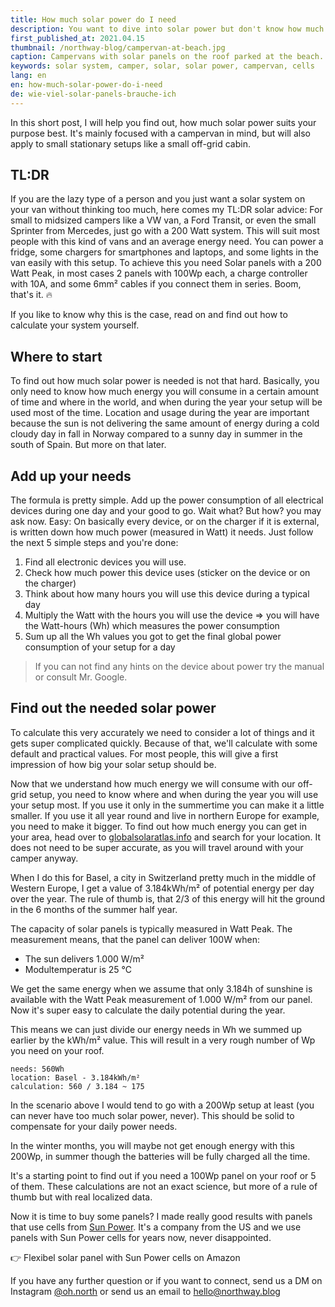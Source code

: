 ```yaml
---
title: How much solar power do I need
description: You want to dive into solar power but don't know how much power you need? I got you covered.
first_published_at: 2021.04.15
thumbnail: /northway-blog/campervan-at-beach.jpg
caption: Campervans with solar panels on the roof parked at the beach.
keywords: solar system, camper, solar, solar power, campervan, cells
lang: en
en: how-much-solar-power-do-i-need
de: wie-viel-solar-panels-brauche-ich
---
```


In this short post, I will help you find out, how much solar power suits your purpose best. It's mainly focused with a campervan in mind, but will also apply to small stationary setups like a small off-grid cabin.

## TL:DR

If you are the lazy type of a person and you just want a solar system on your van without thinking too much, here comes my TL:DR solar advice:
For small to midsized campers like a VW van, a Ford Transit, or even the small Sprinter from Mercedes, just go with a 200 Watt system. This will suit most people with this kind of vans and an average energy need. You can power a fridge, some chargers for smartphones and laptops, and some lights in the van easily with this setup.
To achieve this you need Solar panels with a 200 Watt Peak, in most cases 2 panels with 100Wp each, a charge controller with 10A, and some 6mm² cables if you connect them in series. Boom, that's it. 🔥

If you like to know why this is the case, read on and find out how to calculate your system yourself.

## Where to start

To find out how much solar power is needed is not that hard. Basically, you only need to know how much energy you will consume in a certain amount of time and where in the world, and when during the year your setup will be used most of the time. Location and usage during the year are important because the sun is not delivering the same amount of energy during a cold cloudy day in fall in Norway compared to a sunny day in summer in the south of Spain. But more on that later.

## Add up your needs

The formula is pretty simple. Add up the power consumption of all electrical devices during one day and your good to go. Wait what? But how? you may ask now.
Easy: On basically every device, or on the charger if it is external, is written down how much power (measured in Watt) it needs. Just follow the next 5 simple steps and you're done:

1. Find all electronic devices you will use.
2. Check how much power this device uses (sticker on the device or on the charger)
3. Think about how many hours you will use this device during a typical day
4. Multiply the Watt with the hours you will use the device => you will have the Watt-hours (Wh) which measures the power consumption
5. Sum up all the Wh values you got to get the final global power consumption of your setup for a day

> If you can not find any hints on the device about power try the manual or consult Mr. Google.

## Find out the needed solar power

To calculate this very accurately we need to consider a lot of things and it gets super complicated quickly. Because of that, we'll calculate with some default and practical values. For most people, this will give a first impression of how big your solar setup should be.

Now that we understand how much energy we will consume with our off-grid setup, you need to know where and when during the year you will use your setup most. If you use it only in the summertime you can make it a little smaller. If you use it all year round and live in northern Europe for example, you need to make it bigger. To find out how much energy you can get in your area, head over to [globalsolaratlas.info](https://globalsolaratlas.info/) and search for your location. It does not need to be super accurate, as you will travel around with your camper anyway.

When I do this for Basel, a city in Switzerland pretty much in the middle of Western Europe, I get a value of 3.184kWh/m² of potential energy per day over the year. The rule of thumb is, that 2/3 of this energy will hit the ground in the 6 months of the summer half year.

The capacity of solar panels is typically measured in Watt Peak. The measurement means, that the panel can deliver 100W when:

- The sun delivers 1.000 W/m²
- Modultemperatur is 25 °C

We get the same energy when we assume that only 3.184h of sunshine is available with the Watt Peak measurement of 1.000 W/m² from our panel. Now it's super easy to calculate the daily potential during the year.

This means we can just divide our energy needs in Wh we summed up earlier by the kWh/m² value. This will result in a very rough number of Wp you need on your roof.

```text
needs: 560Wh
location: Basel - 3.184kWh/m²
calculation: 560 / 3.184 ~ 175
```

In the scenario above I would tend to go with a 200Wp setup at least (you can never have too much solar power, never). This should be solid to compensate for your daily power needs.

In the winter months, you will maybe not get enough energy with this 200Wp, in summer though the batteries will be fully charged all the time.

It's a starting point to find out if you need a 100Wp panel on your roof or 5 of them. These calculations are not an exact science, but more of a rule of thumb but with real localized data.

Now it is time to buy some panels? I made really good results with panels that use cells from [Sun Power](https://us.sunpower.com/). It's a company from the US and we use panels with Sun Power cells for years now, never disappointed.

<external-link href="https://amzn.to/3mQDXfb" track-goal-id="E0XIAE4E">👉 Flexibel solar panel with Sun Power cells on Amazon</external-link>

If you have any further question or if you want to connect, send us a DM on Instagram [@oh.north](https://www.instagram.com/oh.north/) or send us an email to [hello@northway.blog](mailto:hello@northway.blog)
